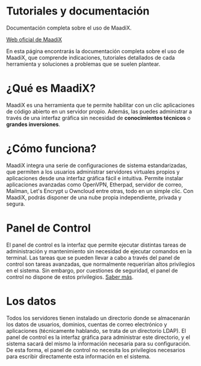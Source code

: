 # Tutoriales y documentación 

Documentación completa sobre el uso de MaadiX.

[Web oficial de MaadiX](https://maadix.net/)  

En esta página encontrarás la documentación completa sobre el uso de MaadiX, que comprende indicaciones, tutoriales detallados de cada herramienta y soluciones a problemas que se suelen plantear.

# ¿Qué es MaadiX?

MaadiX es una herramienta que te permite habilitar con un clic aplicaciones de código abierto en un servidor propio. Además, las puedes administrar a través de una interfaz gráfica sin necesidad de **conocimientos técnicos** o **grandes inversiones**.

# ¿Cómo funciona?

MaadiX integra una serie de configuraciones de sistema estandarizadas, que permiten a los usuarios administrar servidores virtuales propios y aplicaciones desde una interfaz gráfica fácil e intuitiva. Permite instalar aplicaciones avanzadas como OpenVPN, Etherpad, servidor de correo, Mailman, Let's Encrypt u Owncloud entre otras, todo en un simple clic. Con MaadiX, podrás disponer de una nube propia independiente, privada y segura.

# Panel de Control

El panel de control es la interfaz que permite ejecutar distintas tareas de administración y mantenimiento sin necesidad de ejecutar comandos en la terminal. Las tareas que se pueden llevar a cabo a través del panel de control son tareas avanzadas, que normalmente requerirían altos privilegios en el sistema. Sin embargo, por cuestiones de seguridad, el panel de control no dispone de estos privilegios. [Saber más](https://docs.maadix.net/panel-de-control/).

# Los datos

Todos los servidores tienen instalado un directorio donde se almacenarán los datos de usuarios, dominios, cuentas de correo electrónico y aplicaciones (técnicamente hablando, se trata de un directorio LDAP).
El panel de control es la interfaz gráfica para administrar este directorio, y el sistema sacará del mismo la información necesaria para su configuración. De esta forma, el panel de control no necesita los privilegios necesarios para escribir directamente esta información en el sistema.

